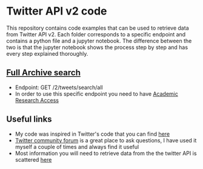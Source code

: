 # Twitter API v2 code

This repository contains code examples that can be used to retrieve data from Twitter API v2. Each folder corresponds to a specific endpoint and contains a python file and a jupyter notebook. The difference between the two is that the jupyter notebook shows the process step by step and has every step explained thoroughly.

## [Full Archive search](https://github.com/sofiapinto/Twitter-API-v2-code)
- Endpoint: GET /2/tweets/search/all
- In order to use this specific endpoint you need to have [Academic Research Access](https://developer.twitter.com/en/products/twitter-api/academic-research)


## Useful links
- My code was inspired in Twitter's code that you can find [here](https://github.com/twitterdev/Twitter-API-v2-sample-code/)
- [Twitter community forum](https://twittercommunity.com/) is a great place to ask questions, I have used it myself a couple of times and always find it useful
- Most information you will need to retrieve data from the the twitter API is scattered [here](https://developer.twitter.com/en/docs/twitter-api)